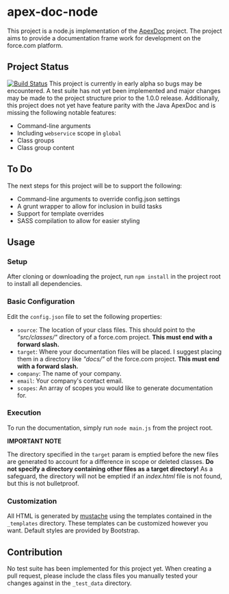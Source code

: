 # apex-doc-node
This project is a node.js implementation of the [ApexDoc](https://github.com/SalesforceFoundation/ApexDoc) project. The project aims to provide a documentation frame work for development on the force.com platform.

## Project Status
[![Build Status](https://travis-ci.org/dsharrison/apex-doc-node.svg?branch=master)](https://travis-ci.org/dsharrison/apex-doc-node)
This project is currently in early alpha so bugs may be encountered. A test suite has not yet been implemented and major changes may be made to the project structure prior to the 1.0.0 release. Additionally, this project does not yet have feature parity with the Java ApexDoc and is missing the following notable features:

  - Command-line arguments
  - Including `webservice` scope in `global`
  - Class groups
  - Class group content

## To Do
The next steps for this project will be to support the following:

  - Command-line arguments to override config.json settings
  - A grunt wrapper to allow for inclusion in build tasks
  - Support for template overrides
  - SASS compilation to allow for easier styling

## Usage
### Setup
After cloning or downloading the project, run `npm install` in the project root to install all dependencies.

### Basic Configuration
Edit the `config.json` file to set the following properties:

  - `source`: The location of your class files. This should point to the _"src/classes/"_ directory of a force.com project. **This must end with a forward slash.**
  - `target`: Where your documentation files will be placed. I suggest placing them in a directory like _"docs/"_ of the force.com project. **This must end with a forward slash.**
  - `company`: The name of your company.
  - `email`: Your company's contact email.
  - `scopes`: An array of scopes you would like to generate documentation for.

### Execution
To run the documentation, simply run `node main.js` from the project root.

**IMPORTANT NOTE**

The directory specified in the `target` param is emptied before the new files are generated to account for a difference in scope or deleted classes. **Do not specify a directory containing other files as a target directory!** As a safeguard, the directory will not be emptied if an _index.html_ file is not found, but this is not bulletproof.

### Customization
All HTML is generated by [mustache](https://mustache.github.io/) using the templates contained in the `_templates` directory. These templates can be customized however you want. Default styles are provided by Bootstrap.

## Contribution
No test suite has been implemented for this project yet. When creating a pull request, please include the class files you manually tested your changes against in the `_test_data` directory.